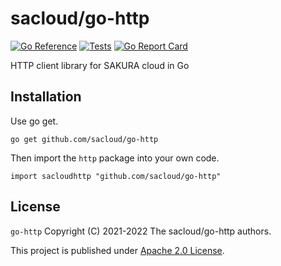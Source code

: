 # sacloud/go-http

[![Go Reference](https://pkg.go.dev/badge/github.com/sacloud/go-http.svg)](https://pkg.go.dev/github.com/sacloud/go-http)
[![Tests](https://github.com/sacloud/go-http/workflows/Tests/badge.svg)](https://github.com/sacloud/go-http/actions/workflows/tests.yaml)
[![Go Report Card](https://goreportcard.com/badge/github.com/sacloud/go-http)](https://goreportcard.com/report/github.com/sacloud/go-http)

HTTP client library for SAKURA cloud in Go

## Installation

Use go get.

    go get github.com/sacloud/go-http

Then import the `http` package into your own code.

    import sacloudhttp "github.com/sacloud/go-http"

## License

`go-http` Copyright (C) 2021-2022 The sacloud/go-http authors.

This project is published under [Apache 2.0 License](LICENSE).
